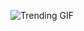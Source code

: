 
<!-- GIF_SECTION -->
![Trending GIF](https://media2.giphy.com/media/v1.Y2lkPThiYjIxNzcyOTV2YmpsMzdqNGNzNTBuOXVscDZwNDJ6eXg0MGR0bHJveTh2NmtzOSZlcD12MV9naWZzX3NlYXJjaCZjdD1n/78XCFBGOlS6keY1Bil/giphy.gif)
<!-- END_GIF_SECTION -->
